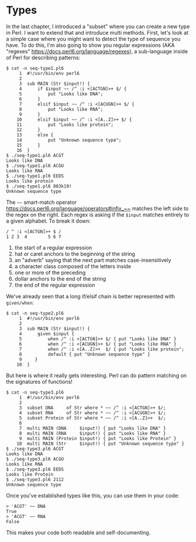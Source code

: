 # Types

In the last chapter, I introduced a "subset" where you can create a new type in Perl.  I want to extend that and introduce multi methods.  First, let's look at a simple case where you might want to detect the type of sequence you have.  To do this, I'm also going to show you regular expressions (AKA "regexes" https://docs.perl6.org/language/regexes), a sub-language inside of Perl for describing patterns:

```
$ cat -n seq-type1.pl6
     1 	#!/usr/bin/env perl6
     2
     3 	sub MAIN (Str $input!) {
     4 	    if $input ~~ /^ :i <[ACTGN]>+ $/ {
     5 	        put "Looks like DNA";
     6 	    }
     7 	    elsif $input ~~ /^ :i <[ACUGN]>+ $/ {
     8 	        put "Looks like RNA";
     9 	    }
    10 	    elsif $input ~~ /^ :i <[A..Z]>+ $/ {
    11 	        put "Looks like protein";
    12 	    }
    13 	    else {
    14 	        put "Unknown sequence type";
    15 	    }
    16 	}
$ ./seq-type1.pl6 ACGT
Looks like DNA
$ ./seq-type1.pl6 ACGU
Looks like RNA
$ ./seq-type1.pl6 EEDS
Looks like protein
$ ./seq-type1.pl6 883k19!
Unknown sequence type
```

The ```~~``` smart-match operator <https://docs.perl6.org/language/operators#infix_~~> matches the left side to the regex on the right.  Each regex is asking if the ```$input``` matches entirely to a given alphabet.  To break it down:

```
/ ^ :i <[ACTGN]>+ $ /
1 2 3  4        5 6 7
```

1. the start of a regular expression
2. hat or caret anchors to the beginning of the string
3. an "adverb" saying that the next part matches case-insensitively
4. a character class composed of the letters inside
5. one or more of the preceding
6. dollar anchors to the end of the string
7. the end of the regular expression

We've already seen that a long if/elsif chain is better represented with ```given/when```:

```
$ cat -n seq-type2.pl6
     1 	#!/usr/bin/env perl6
     2
     3 	sub MAIN (Str $input!) {
     4 	    given $input {
     5 	        when /^ :i <[ACTGN]>+ $/ { put "Looks like DNA" }
     6 	        when /^ :i <[ACUGN]>+ $/ { put "Looks like RNA" }
     7 	        when /^ :i <[A..Z]>+  $/ { put "Looks like protein";
     8 	        default { put "Unknown sequence type" }
     9 	   }
    10 	}
```

But here is where it really gets interesting.  Perl can do pattern matching on the signatures of functions!

```
$ cat -n seq-type3.pl6
     1 	#!/usr/bin/env perl6
     2
     3 	subset DNA     of Str where * ~~ /^ :i <[ACTGN]>+ $/;
     4 	subset RNA     of Str where * ~~ /^ :i <[ACUGN]>+ $/;
     5 	subset Protein of Str where * ~~ /^ :i <[A..Z]>+  $/;
     6
     7 	multi MAIN (DNA     $input!) { put "Looks like DNA" }
     8 	multi MAIN (RNA     $input!) { put "Looks like RNA" }
     9 	multi MAIN (Protein $input!) { put "Looks like Protein" }
    10 	multi MAIN (Str     $input!) { put "Unknown sequence type" }
$ ./seq-type3.pl6 ACGT
Looks like DNA
$ ./seq-type3.pl6 ACGU
Looks like RNA
$ ./seq-type3.pl6 EEDS
Looks like Protein
$ ./seq-type3.pl6 2112
Unknown sequence type
```

Once you've established types like this, you can use them in your code:

```
> 'ACGT' ~~ DNA
True
> 'ACGT' ~~ RNA
False
```

This makes your code both readable and self-documenting.